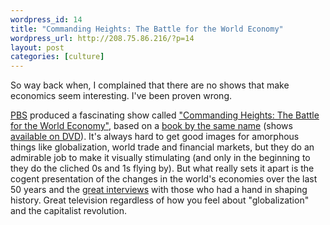 ```yaml
--- 
wordpress_id: 14
title: "Commanding Heights: The Battle for the World Economy"
wordpress_url: http://208.75.86.216/?p=14
layout: post
categories: [culture]
---
```

So way back when, I complained that there are no shows that make economics seem interesting. I've been proven wrong.

<a href="http://www.pbs.org">PBS</a> produced a fascinating show called <a href="http://www.pbs.org/wgbh/commandingheights/">"Commanding Heights: The Battle for the World Economy"</a>, based on a <a href="http://www.amazon.com/exec/obidos/ASIN/068483569X/mikechampion">book by the same name</a> (shows <a href="http://www.amazon.com/exec/obidos/ASIN/B00006HAZF/mikechampion">available on DVD</a>). It's always hard to get good images for amorphous things like globalization, world trade and financial markets, but they do an admirable job to make it visually stimulating (and only in the beginning to they do the cliched 0s and 1s flying by). But what really sets it apart is the cogent presentation of the changes in the world's economies over the last 50 years and the <a href="http://www.pbs.org/wgbh/commandingheights/lo/people/pe_name.html">great interviews</a> with those who had a hand in shaping history. Great television regardless of how you feel about "globalization" and the capitalist revolution.
